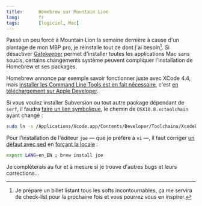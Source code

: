 ```yaml
---
title:      Homebrew sur Mountain Lion
lang:       fr
tags:       [logiciel, Mac]
---
```


Passé un peu forcé à Mountain Lion la semaine dernière à cause d'un plantage de mon MBP pro, je réinstalle tout ce dont j'ai besoin[^1]. Si désactiver [Gatekeeper](http://www.apple.com/fr/osx/whats-new/features.html#gatekeeper) permet d'installer toutes les applications Mac sans soucis, certains changements système peuvent compliquer l'installation de Homebrew et ses packages.

[^1]: Je prépare un billet listant tous les softs incontournables, ça me servira de check-list pour la prochaine fois et vous pourrez vous en inspirer.

Homebrew annonce par exemple savoir fonctionner juste avec XCode 4.4, mais [installer les Command Line Tools est en fait nécessaire](https://github.com/mxcl/homebrew/issues/13768#issuecomment-7387081), c'est [en téléchargement sur Apple Developer](https://developer.apple.com/downloads/).

Si vous voulez installer Subversion ou tout autre package dépendant de `serf`, il faudra [faire un lien symbolique](https://github.com/mxcl/homebrew/issues/13586#issuecomment-7303394), le chemin de `OSX10.8.xctoolchain` ayant changé :

~~~ bash
sudo ln -s /Applications/Xcode.app/Contents/Developer/Toolchains/XcodeDefault.xctoolchain /Applications/Xcode.app/Contents/Developer/Toolchains/OSX10.8.xctoolchain
~~~

Pour l'installation de l'éditeur `joe` — que je préfère à `vi` —, il faut corriger [un défaut avec sed](https://github.com/mxcl/homebrew/issues/13818) en [forçant la locale](https://github.com/mxcl/homebrew/pull/13787#issuecomment-7439013) :

~~~ bash
export LANG=en_EN ; brew install joe
~~~

Je complèterais au fur et à mesure si je trouve d'autres bugs et leurs corrections…
